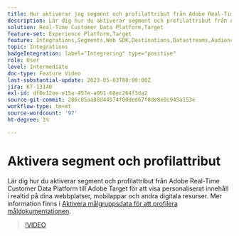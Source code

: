 ```yaml
---
title: Hur aktiverar jag segment och profilattribut från Adobe Real-Time CDP till Adobe Target?
description: Lär dig hur du aktiverar segment och profilattribut från Adobe Real-Time Customer Data Platform till Adobe Target för att visa personaliserat innehåll i realtid på dina webbplatser, mobilappar och andra digitala resurser.
solution: Real-Time Customer Data Platform,Target
feature-set: Experience Platform,Target
feature: Integrations,Segments,Web SDK,Destinations,Datastreams,Audiences,Experience Targeting
topic: Integrations
badgeIntegration: label="Integrering" type="positive"
role: User
level: Intermediate
doc-type: Feature Video
last-substantial-update: 2023-05-03T00:00:00Z
jira: KT-13140
exl-id: df0e12ee-e15a-457e-a091-68ec264f3da2
source-git-commit: 286c85aa88d44574f00ded67f0de8e0c945a153e
workflow-type: tm+mt
source-wordcount: '97'
ht-degree: 1%

---
```


# Aktivera segment och profilattribut

Lär dig hur du aktiverar segment och profilattribut från Adobe Real-Time Customer Data Platform till Adobe Target för att visa personaliserat innehåll i realtid på dina webbplatser, mobilappar och andra digitala resurser. Mer information finns i [Aktivera målgruppsdata för att profilera måldokumentationen](https://experienceleague.adobe.com/docs/experience-platform/destinations/ui/activate/activate-profile-request-destinations.html?lang=sv-SE).


>[!VIDEO](https://video.tv.adobe.com/v/3419036/?learn=on&enablevpops)
